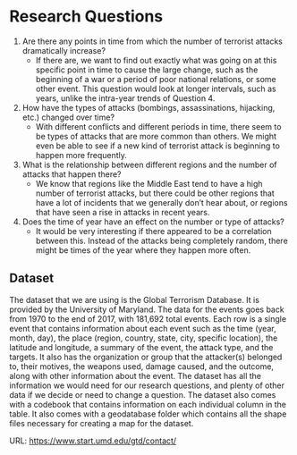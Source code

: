 # Research Questions

1. Are there any points in time from which the number of terrorist attacks dramatically increase?
    - If there are, we want to find out exactly what was going on at this specific point in time to
      cause the large change, such as the beginning of a war or a period of poor national relations,
      or some other event. This question would look at longer intervals, such as years, unlike the
      intra-year trends of Question 4.
2. How have the types of attacks (bombings, assassinations, hijacking, etc.) changed over time?
    - With different conflicts and different periods in time, there seem to be types of attacks that
      are more common than others. We might even be able to see if a new kind of terrorist attack is
      beginning to happen more frequently.
3. What is the relationship between different regions and the number of attacks that happen there?
    - We know that regions like the Middle East tend to have a high number of terrorist attacks, but
      there could be other regions that have a lot of incidents that we generally don’t hear about, or
      regions that have seen a rise in attacks in recent years.
4. Does the time of year have an effect on the number or type of attacks?
    - It would be very interesting if there appeared to be a correlation between this. Instead of
      the attacks being completely random, there might be times of the year where they happen more often.


## Dataset

The dataset that we are using is the Global Terrorism Database. It is provided by the University
of Maryland. The data for the events goes back from 1970 to the end of 2017, with 181,692 total
events. Each row is a single event that contains information about each event such as the time
(year, month, day), the place (region, country, state, city, specific location), the latitude and
longitude, a summary of the event, the attack type, and the targets. It also has the organization
or group that the attacker(s) belonged to, their motives, the weapons used, damage caused, and
the outcome, along with other information about the event. The dataset has all the information
we would need for our research questions, and plenty of other data if we decide or need to change
a question. The dataset also comes with a codebook that contains information on each individual
column in the table. It also comes with a geodatabase folder which contains all the shape files
necessary for creating a map for the dataset.

URL: https://www.start.umd.edu/gtd/contact/

